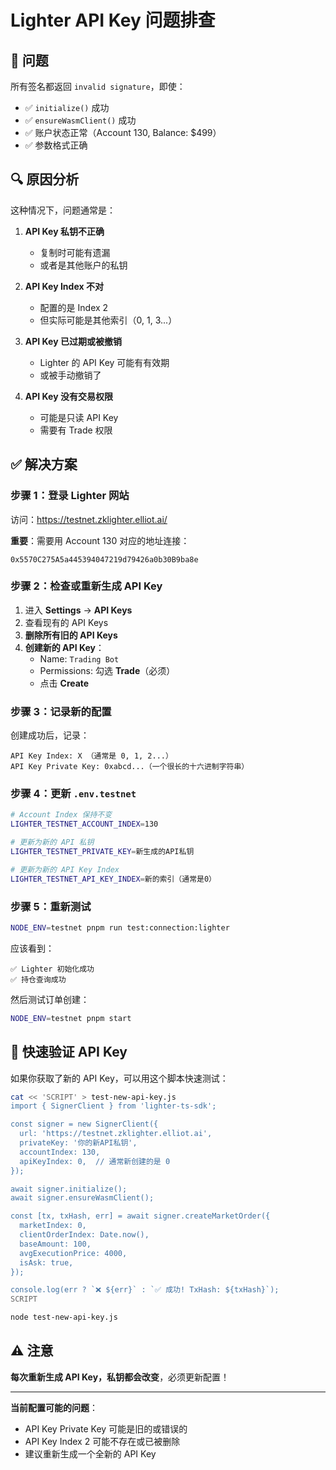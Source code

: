 # Lighter API Key 问题排查

## 🚨 问题

所有签名都返回 `invalid signature`，即使：

- ✅ `initialize()` 成功
- ✅ `ensureWasmClient()` 成功
- ✅ 账户状态正常（Account 130, Balance: $499）
- ✅ 参数格式正确

## 🔍 原因分析

这种情况下，问题通常是：

1. **API Key 私钥不正确**
   - 复制时可能有遗漏
   - 或者是其他账户的私钥

2. **API Key Index 不对**
   - 配置的是 Index 2
   - 但实际可能是其他索引（0, 1, 3...）

3. **API Key 已过期或被撤销**
   - Lighter 的 API Key 可能有有效期
   - 或被手动撤销了

4. **API Key 没有交易权限**
   - 可能是只读 API Key
   - 需要有 Trade 权限

## ✅ 解决方案

### 步骤 1：登录 Lighter 网站

访问：https://testnet.zklighter.elliot.ai/

**重要**：需要用 Account 130 对应的地址连接：

```
0x5570C275A5a445394047219d79426a0b30B9ba8e
```

### 步骤 2：检查或重新生成 API Key

1. 进入 **Settings** → **API Keys**
2. 查看现有的 API Keys
3. **删除所有旧的 API Keys**
4. **创建新的 API Key**：
   - Name: `Trading Bot`
   - Permissions: 勾选 **Trade**（必须）
   - 点击 **Create**

### 步骤 3：记录新的配置

创建成功后，记录：

```
API Key Index: X （通常是 0, 1, 2...）
API Key Private Key: 0xabcd...（一个很长的十六进制字符串）
```

### 步骤 4：更新 `.env.testnet`

```bash
# Account Index 保持不变
LIGHTER_TESTNET_ACCOUNT_INDEX=130

# 更新为新的 API 私钥
LIGHTER_TESTNET_PRIVATE_KEY=新生成的API私钥

# 更新为新的 API Key Index
LIGHTER_TESTNET_API_KEY_INDEX=新的索引（通常是0）
```

### 步骤 5：重新测试

```bash
NODE_ENV=testnet pnpm run test:connection:lighter
```

应该看到：

```
✅ Lighter 初始化成功
✅ 持仓查询成功
```

然后测试订单创建：

```bash
NODE_ENV=testnet pnpm start
```

## 🎯 快速验证 API Key

如果你获取了新的 API Key，可以用这个脚本快速测试：

```bash
cat << 'SCRIPT' > test-new-api-key.js
import { SignerClient } from 'lighter-ts-sdk';

const signer = new SignerClient({
  url: 'https://testnet.zklighter.elliot.ai',
  privateKey: '你的新API私钥',
  accountIndex: 130,
  apiKeyIndex: 0,  // 通常新创建的是 0
});

await signer.initialize();
await signer.ensureWasmClient();

const [tx, txHash, err] = await signer.createMarketOrder({
  marketIndex: 0,
  clientOrderIndex: Date.now(),
  baseAmount: 100,
  avgExecutionPrice: 4000,
  isAsk: true,
});

console.log(err ? `❌ ${err}` : `✅ 成功! TxHash: ${txHash}`);
SCRIPT

node test-new-api-key.js
```

## ⚠️ 注意

**每次重新生成 API Key，私钥都会改变**，必须更新配置！

---

**当前配置可能的问题**：

- API Key Private Key 可能是旧的或错误的
- API Key Index 2 可能不存在或已被删除
- 建议重新生成一个全新的 API Key
